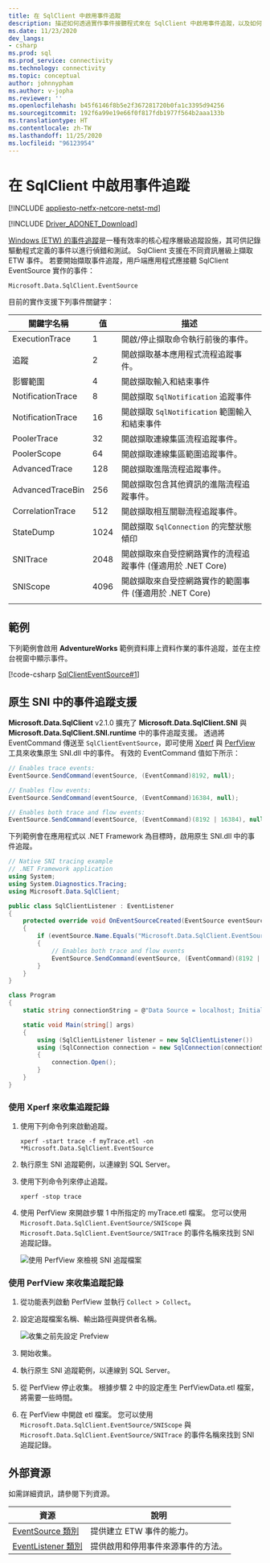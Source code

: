 ```yaml
---
title: 在 SqlClient 中啟用事件追蹤
description: 描述如何透過實作事件接聽程式來在 SqlClient 中啟用事件追蹤，以及如何存取事件資料。
ms.date: 11/23/2020
dev_langs:
- csharp
ms.prod: sql
ms.prod_service: connectivity
ms.technology: connectivity
ms.topic: conceptual
author: johnnypham
ms.author: v-jopha
ms.reviewer: ''
ms.openlocfilehash: b45f6146f8b5e2f367281720b0fa1c3395d94256
ms.sourcegitcommit: 192f6a99e19e66f0f817fdb1977f564b2aaa133b
ms.translationtype: HT
ms.contentlocale: zh-TW
ms.lasthandoff: 11/25/2020
ms.locfileid: "96123954"
---
```

# <a name="enable-event-tracing-in-sqlclient"></a>在 SqlClient 中啟用事件追蹤

[!INCLUDE [appliesto-netfx-netcore-netst-md](../../includes/appliesto-netfx-netcore-netst-md.md)]

[!INCLUDE [Driver_ADONET_Download](../../includes/driver_adonet_download.md)]

[Windows (ETW) 的事件追蹤](/windows/win32/etw/event-tracing-portal)是一種有效率的核心程序層級追蹤設施，其可供記錄驅動程式定義的事件以進行偵錯和測試。 SqlClient 支援在不同資訊層級上擷取 ETW 事件。 若要開始擷取事件追蹤，用戶端應用程式應接聽 SqlClient EventSource 實作的事件：

```
Microsoft.Data.SqlClient.EventSource
```

目前的實作支援下列事件關鍵字：

| 關鍵字名稱 | 值 | 描述 |
| ------------ | ----- | ----------- |
| ExecutionTrace | 1 | 開啟/停止擷取命令執行前後的事件。 |
| 追蹤 | 2 | 開啟擷取基本應用程式流程追蹤事件。 |
| 影響範圍 | 4 | 開啟擷取輸入和結束事件 |
| NotificationTrace | 8 | 開啟擷取 `SqlNotification` 追蹤事件 |
| NotificationTrace | 16 | 開啟擷取 `SqlNotification` 範圍輸入和結束事件 |
| PoolerTrace | 32 | 開啟擷取連線集區流程追蹤事件。 |
| PoolerScope | 64 | 開啟擷取連線集區範圍追蹤事件。 |
| AdvancedTrace | 128 | 開啟擷取進階流程追蹤事件。 |
| AdvancedTraceBin  | 256 | 開啟擷取包含其他資訊的進階流程追蹤事件。 |
| CorrelationTrace | 512 | 開啟擷取相互關聯流程追蹤事件。 |
| StateDump | 1024 | 開啟擷取 `SqlConnection` 的完整狀態傾印 |
| SNITrace | 2048 | 開啟擷取來自受控網路實作的流程追蹤事件 (僅適用於 .NET Core) |
| SNIScope | 4096 | 開啟擷取來自受控網路實作的範圍事件 (僅適用於 .NET Core) |
|||

## <a name="example"></a>範例
下列範例會啟用 **AdventureWorks** 範例資料庫上資料作業的事件追蹤，並在主控台視窗中顯示事件。

[!code-csharp [SqlClientEventSource#1](~/../sqlclient/doc/samples/SqlClientEventSource.cs#1)]

## <a name="event-tracing-support-in-native-sni"></a>原生 SNI 中的事件追蹤支援

**Microsoft.Data.SqlClient** v2.1.0 擴充了 **Microsoft.Data.SqlClient.SNI** 與 **Microsoft.Data.SqlClient.SNI.runtime** 中的事件追蹤支援。 透過將 EventCommand 傳送至 `SqlClientEventSource`，即可使用 [Xperf](https://docs.microsoft.com/windows-hardware/test/wpt/) 與 [PerfView](https://github.com/microsoft/perfview) 工具來收集原生 SNI.dll 中的事件。 有效的 EventCommand 值如下所示：

```cs
// Enables trace events:
EventSource.SendCommand(eventSource, (EventCommand)8192, null);

// Enables flow events:
EventSource.SendCommand(eventSource, (EventCommand)16384, null);

// Enables both trace and flow events:
EventSource.SendCommand(eventSource, (EventCommand)(8192 | 16384), null);
```

下列範例會在應用程式以 .NET Framework 為目標時，啟用原生 SNI.dll 中的事件追蹤。 

```cs
// Native SNI tracing example
// .NET Framework application
using System;
using System.Diagnostics.Tracing;
using Microsoft.Data.SqlClient;

public class SqlClientListener : EventListener
{
    protected override void OnEventSourceCreated(EventSource eventSource)
    {
        if (eventSource.Name.Equals("Microsoft.Data.SqlClient.EventSource"))
        {
            // Enables both trace and flow events
            EventSource.SendCommand(eventSource, (EventCommand)(8192 | 16384), null);
        }
    }
}

class Program
{
    static string connectionString = @"Data Source = localhost; Initial Catalog = AdventureWorks;Integrated Security=true;";

    static void Main(string[] args)
    {
        using (SqlClientListener listener = new SqlClientListener())
        using (SqlConnection connection = new SqlConnection(connectionString))
        {
            connection.Open();
        }        
    }
}
```

### <a name="use-xperf-to-collect-trace-log"></a>使用 Xperf 來收集追蹤記錄

1. 使用下列命令列來啟動追蹤。

   ```
   xperf -start trace -f myTrace.etl -on *Microsoft.Data.SqlClient.EventSource
   ```
   
2. 執行原生 SNI 追蹤範例，以連線到 SQL Server。

3. 使用下列命令列來停止追蹤。

   ```
   xperf -stop trace
   ```
   
4. 使用 PerfView 來開啟步驟 1 中所指定的 myTrace.etl 檔案。 您可以使用 `Microsoft.Data.SqlClient.EventSource/SNIScope` 與 `Microsoft.Data.SqlClient.EventSource/SNITrace` 的事件名稱來找到 SNI 追蹤記錄。 

   ![使用 PerfView 來檢視 SNI 追蹤檔案](media/view-event-trace-native-sni.png)


### <a name="use-perfview-to-collect-trace-log"></a>使用 PerfView 來收集追蹤記錄

1. 從功能表列啟動 PerfView 並執行 `Collect > Collect`。

2. 設定追蹤檔案名稱、輸出路徑與提供者名稱。

   ![收集之前先設定 Prefview](media/collect-event-trace-native-sni.png)
   
3. 開始收集。

4. 執行原生 SNI 追蹤範例，以連線到 SQL Server。

5. 從 PerfView 停止收集。 根據步驟 2 中的設定產生 PerfViewData.etl 檔案，將需要一些時間。

6. 在 PerfView 中開啟 etl 檔案。 您可以使用 `Microsoft.Data.SqlClient.EventSource/SNIScope` 與 `Microsoft.Data.SqlClient.EventSource/SNITrace` 的事件名稱來找到 SNI 追蹤記錄。 


## <a name="external-resources"></a>外部資源  
如需詳細資訊，請參閱下列資源。  
  
|資源|說明|  
|--------------|-----------------|  
|[EventSource 類別](/dotnet/api/system.diagnostics.tracing.eventsource)|提供建立 ETW 事件的能力。| 
|[EventListener 類別](/dotnet/api/system.diagnostics.tracing.eventlistener)|提供啟用和停用事件來源事件的方法。|
